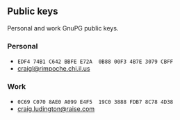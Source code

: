 ## Public keys

Personal and work GnuPG public keys.

### Personal
* `EDF4 74B1 C642 BBFE E72A  0B88 00F3 4B7E 3079 CBFF`
* [craigl@rimpoche.chi.il.us](./craigl@rimpoche.chi.il.us.txt)

### Work
* `0C69 C070 8AE0 A099 E4F5  19C0 3888 FDB7 8C78 4D38`
* [craig.ludington@raise.com](./craig.ludington@raise.com.txt)
